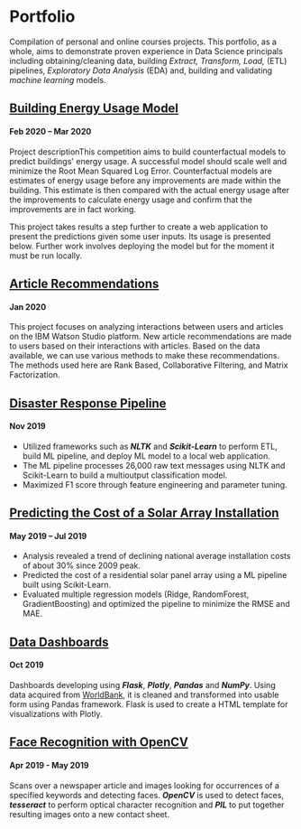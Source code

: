 # Portfolio
Compilation of personal and online courses projects. This portfolio, as a whole, aims to demonstrate proven experience in Data Science principals including obtaining/cleaning data, building *Extract, Transform, Load,* (ETL) pipelines, *Exploratory Data Analysis* (EDA) and, building and validating *machine learning* models.

## [Building Energy Usage Model](https://github.com/sergatron/ASHRAE---Great-Energy-Predictor-III)
#### Feb 2020 – Mar 2020
Project descriptionThis competition aims to build counterfactual models to predict buildings' energy usage. A successful model should scale well and minimize the Root Mean Squared Log Error. Counterfactual models are estimates of energy usage before any improvements are made within the building. This estimate is then compared with the actual energy usage after the improvements to calculate energy usage and confirm that the improvements are in fact working.

This project takes results a step further to create a web application to present the predictions given some user inputs. Its usage is presented below. Further work involves deploying the model but for the moment it must be run locally.


## [Article Recommendations](https://github.com/sergatron/recommendations_with_IBM)
#### Jan 2020
This project focuses on analyzing interactions between users and articles on the IBM Watson Studio platform. New article recommendations are made to users based on their interactions with articles. Based on the data available, we can use various methods to make these recommendations. The methods used here are Rank Based, Collaborative Filtering, and Matrix Factorization.


## [Disaster Response Pipeline](https://github.com/sergatron/disaster-response-project)
#### Nov 2019
 - Utilized frameworks such as ***NLTK*** and ***Scikit-Learn*** to perform ETL, build ML pipeline, and deploy ML model to a local web application.
 - The ML pipeline processes 26,000 raw text messages using NLTK and Scikit-Learn to build a multioutput classification model.
 - Maximized F1 score through feature engineering and parameter tuning.


## [Predicting the Cost of a Solar Array Installation](https://github.com/sergatron/projects/tree/master/solar_array)
#### May 2019 – Jul 2019
 - Analysis revealed a trend of declining national average installation costs of about 30% since 2009 peak.
 - Predicted the cost of a residential solar panel array using a ML pipeline built using Scikit-Learn.
 - Evaluated multiple regression models (Ridge, RandomForest, GradientBoosting) and optimized the pipeline to minimize the RMSE and MAE.


## [Data Dashboards](https://github.com/sergatron/data-dashboard)
#### Oct 2019
Dashboards developing using ***Flask***, ***Plotly***, ***Pandas*** and ***NumPy***. Using data acquired from [WorldBank](https://data.worldbank.org/), it is cleaned and transformed into usable form using Pandas framework. Flask is used to create a HTML template for visualizations with Plotly. 


## [Face Recognition with OpenCV](https://github.com/sergatron/Coursera/tree/master/open_cv_project)
#### Apr 2019 - May 2019
Scans over a newspaper article and images looking for occurrences of a specified keywords and detecting faces. ***OpenCV*** is used to detect faces, ***tesseract*** to perform optical character recognition and ***PIL*** to put together resulting images onto a new contact sheet.


